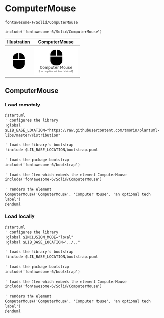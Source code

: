 # ComputerMouse


```text
fontawesome-6/Solid/ComputerMouse
```

```text
include('fontawesome-6/Solid/ComputerMouse')
```



| Illustration | ComputerMouse |
| :---: | :---: |
| ![illustration for Illustration](../../fontawesome-6/Solid/ComputerMouse.png) | ![illustration for ComputerMouse](../../fontawesome-6/Solid/ComputerMouse.Local.png) |




## ComputerMouse

### Load remotely
```plantuml
@startuml
' configures the library
!global $LIB_BASE_LOCATION="https://raw.githubusercontent.com/tmorin/plantuml-libs/master/distribution"

' loads the library's bootstrap
!include $LIB_BASE_LOCATION/bootstrap.puml

' loads the package bootstrap
include('fontawesome-6/bootstrap')

' loads the Item which embeds the element ComputerMouse
include('fontawesome-6/Solid/ComputerMouse')

' renders the element
ComputerMouse('ComputerMouse', 'Computer Mouse', 'an optional tech label')
@enduml
```

### Load locally
```plantuml
@startuml
' configures the library
!global $INCLUSION_MODE="local"
!global $LIB_BASE_LOCATION="../.."

' loads the library's bootstrap
!include $LIB_BASE_LOCATION/bootstrap.puml

' loads the package bootstrap
include('fontawesome-6/bootstrap')

' loads the Item which embeds the element ComputerMouse
include('fontawesome-6/Solid/ComputerMouse')

' renders the element
ComputerMouse('ComputerMouse', 'Computer Mouse', 'an optional tech label')
@enduml
```

